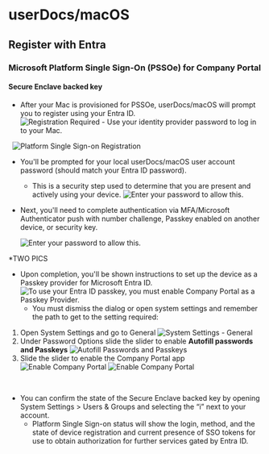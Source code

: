 # userDocs/macOS
## Register with Entra
### Microsoft Platform Single Sign-On (PSSOe) for Company Portal
#### Secure Enclave backed key

- After your Mac is provisioned for PSSOe, userDocs/macOS will prompt you to register using your Entra ID.  
  ![Registration Required - Use your identity provider password to log in to your Mac.](https://github.com/pewtrusts/endpointDocs/blob/main/userDocs/macOS/microsoftEntra/deviceRegistration/Images/PSSOe_SecureEnclave_1.png?raw=true)

  ![Platform Single Sign-on Registration](https://github.com/pewtrusts/endpointDocs/blob/main/userDocs/macOS/microsoftEntra/deviceRegistration/Images/PSSOe_SecureEnclave_2.png?raw=true)

- You'll be prompted for your local userDocs/macOS user account password (should match your Entra ID password).
  - This is a security step used to determine that you are present and actively using your device.
  ![Enter your password to allow this.](https://github.com/pewtrusts/endpointDocs/blob/main/userDocs/macOS/microsoftEntra/deviceRegistration/Images/PSSOe_SecureEnclave_3.png?raw=true)


- Next, you'll need to complete authentication via MFA/Microsoft Authenticator push with number challenge, Passkey enabled on another device, or security key.
  
  ![Enter your password to allow this.](https://github.com/pewtrusts/endpointDocs/blob/main/userDocs/macOS/microsoftEntra/deviceRegistration/Images/PSSOe_SecureEnclave_3.png?raw=true)

*TWO PICS 

- Upon completion, you'll be shown instructions to set up the device as a Passkey provider for Microsoft Entra ID. 
  ![To use your Entra ID passkey, you must enable Company Portal as a Passkey Provider.](https://github.com/pewtrusts/endpointDocs/blob/main/userDocs/macOS/microsoftEntra/deviceRegistration/Images/PSSOe_SecureEnclave_4.png?raw=true)
  - You must dismiss the dialog or open system settings and remember the path to get to the setting required: 
1. Open System Settings and go to General
    ![System Settings - General](https://github.com/pewtrusts/endpointDocs/blob/main/userDocs/macOS/microsoftEntra/deviceRegistration/Images/PSSOe_SecureEnclave_6.png?raw=true)
2. Under Password Options slide the slider to enable **Autofill passwords and Passkeys**
    ![Autofill Passwords and Passkeys](https://github.com/pewtrusts/endpointDocs/blob/main/userDocs/macOS/microsoftEntra/deviceRegistration/Images/PSSOe_SecureEnclave_7.png?raw=true)
3. Slide the slider to enable the Company Portal app
   ![Enable Company Portal](https://github.com/pewtrusts/endpointDocs/blob/main/userDocs/macOS/microsoftEntra/deviceRegistration/Images/PSSOe_SecureEnclave_8.png?raw=true)
   ![Enable Company Portal](https://github.com/pewtrusts/endpointDocs/blob/main/userDocs/macOS/microsoftEntra/deviceRegistration/Images/PSSOe_SecureEnclave_10.png?raw=true)

 
- You can confirm the state of the Secure Enclave backed key by opening System Settings > Users & Groups and selecting the “i” next to your account.  
  - Platform Single Sign-on status will show the login, method, and the state of device registration and current presence of SSO tokens for use to obtain authorization for further services gated by Entra ID.
